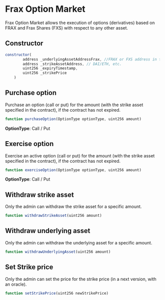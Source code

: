 # Frax Option Market

Frax Option Market allows the execution of options (derivatives) based on FRAX and Frax Shares (FXS) with respect to any other asset.

## Constructor 
```js
constructor(
        address _underlyingAssetAddressFrax, //FRAX or FXS address in the blockchain network (Ethereum, Polygon, etc)
        address _strikeAssetAddress, // DAI/ETH, etc.
        uint256 _expiryTimestamp,
        uint256 _strikePrice
    )
```

## Purchase option
Purchase an option (call or put) for the amount (with the strike asset specified in the contract), if the contract has not expired.

```js
function purchaseOption(OptionType optionType, uint256 amount)
```

**OptionType**: Call / Put

## Exercise option

Exercise an active option (call or put) for the amount (with the strike asset specified in the contract), if the contract has not expired.

```js
function exerciseOption(OptionType optionType, uint256 amount)
```

**OptionType**: Call / Put

## Withdraw strike asset

Only the admin can withdraw the strike asset for a specific amount.

```js
function withdrawStrikeAsset(uint256 amount)
```

## Withdraw underlying asset

Only the admin can withdraw the underlying asset for a specific amount.

```js
function withdrawUnderlyingAsset(uint256 amount)
```

## Set Strike price

Only the admin can set the price for the strike price (in a next version, with an oracle).

```js
function setStrikePrice(uint256 newStrikePrice)
```
